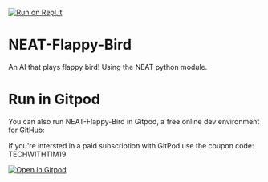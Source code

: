 [![Run on Repl.it](https://repl.it/badge/github/techwithtim/NEAT-Flappy-Bird)](https://repl.it/github/techwithtim/NEAT-Flappy-Bird)
# NEAT-Flappy-Bird
An AI that plays flappy bird! Using the NEAT python module.

# Run in Gitpod

You can also run NEAT-Flappy-Bird in Gitpod, a free online dev environment for GitHub:

If you're intersted in a paid subscription with GitPod use the coupon code: TECHWITHTIM19

[![Open in Gitpod](https://gitpod.io/button/open-in-gitpod.svg)](https://gitpod.io/#https://github.com/techwithtim/NEAT-Flappy-Bird/blob/master/flappy_bird.py)
